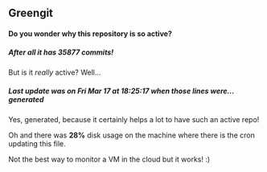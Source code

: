 ## Greengit

#### Do you wonder why this repository is so active?

##### After all it has 35877 commits!

But is it *really* active? Well...

##### Last update was on Fri Mar 17 at 18:25:17 when those lines were... generated

Yes, generated, because it certainly helps a lot to have such an active repo!

Oh and there was **28%** disk usage on the machine
where there is the cron updating this file.

Not the best way to monitor a VM in the cloud but it works! :)
